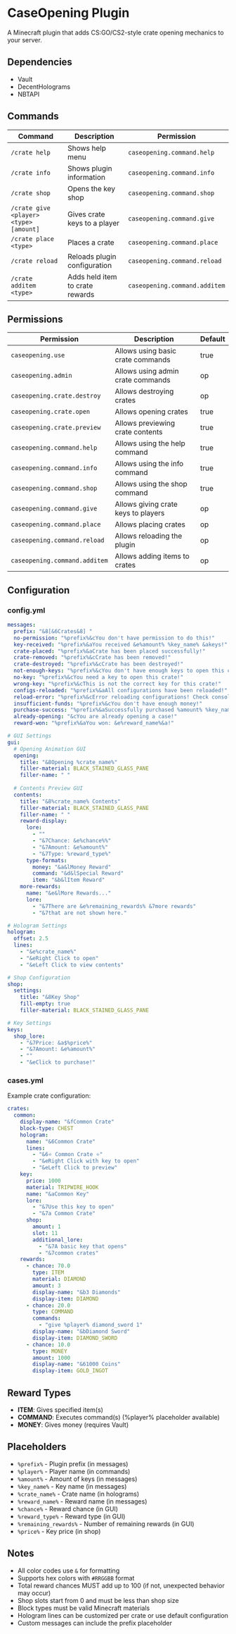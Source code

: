 # CaseOpening Plugin

A Minecraft plugin that adds CS:GO/CS2-style crate opening mechanics to your server.

## Dependencies
- Vault
- DecentHolograms
- NBTAPI

## Commands
| Command | Description | Permission |
|---------|-------------|------------|
| `/crate help` | Shows help menu | `caseopening.command.help` |
| `/crate info` | Shows plugin information | `caseopening.command.info` |
| `/crate shop` | Opens the key shop | `caseopening.command.shop` |
| `/crate give <player> <type> [amount]` | Gives crate keys to a player | `caseopening.command.give` |
| `/crate place <type>` | Places a crate | `caseopening.command.place` |
| `/crate reload` | Reloads plugin configuration | `caseopening.command.reload` |
| `/crate additem <type>` | Adds held item to crate rewards | `caseopening.command.additem` |

## Permissions
| Permission | Description | Default |
|------------|-------------|---------|
| `caseopening.use` | Allows using basic crate commands | true |
| `caseopening.admin` | Allows using admin crate commands | op |
| `caseopening.crate.destroy` | Allows destroying crates | op |
| `caseopening.crate.open` | Allows opening crates | true |
| `caseopening.crate.preview` | Allows previewing crate contents | true |
| `caseopening.command.help` | Allows using the help command | true |
| `caseopening.command.info` | Allows using the info command | true |
| `caseopening.command.shop` | Allows using the shop command | true |
| `caseopening.command.give` | Allows giving crate keys to players | op |
| `caseopening.command.place` | Allows placing crates | op |
| `caseopening.command.reload` | Allows reloading the plugin | op |
| `caseopening.command.additem` | Allows adding items to crates | op |

## Configuration

### config.yml
```yaml
messages:
  prefix: "&8[&6Crates&8] "
  no-permission: "%prefix%&cYou don't have permission to do this!"
  key-received: "%prefix%&aYou received &e%amount% %key_name% &akeys!"
  crate-placed: "%prefix%&aCrate has been placed successfully!"
  crate-removed: "%prefix%&cCrate has been removed!"
  crate-destroyed: "%prefix%&cCrate has been destroyed!"
  not-enough-keys: "%prefix%&cYou don't have enough keys to open this crate!"
  no-key: "%prefix%&cYou need a key to open this crate!"
  wrong-key: "%prefix%&cThis is not the correct key for this crate!"
  configs-reloaded: "%prefix%&aAll configurations have been reloaded!"
  reload-error: "%prefix%&cError reloading configurations! Check console for details."
  insufficient-funds: "%prefix%&cYou don't have enough money!"
  purchase-success: "%prefix%&aSuccessfully purchased %amount% %key_name% key(s)!"
  already-opening: "&cYou are already opening a case!"
  reward-won: "%prefix%&aYou won: &e%reward_name%&a!"

# GUI Settings
gui:
  # Opening Animation GUI
  opening:
    title: "&8Opening %crate_name%"
    filler-material: BLACK_STAINED_GLASS_PANE
    filler-name: " "
  
  # Contents Preview GUI
  contents:
    title: "&8%crate_name% Contents"
    filler-material: BLACK_STAINED_GLASS_PANE
    filler-name: " "
    reward-display:
      lore:
        - ""
        - "&7Chance: &e%chance%%"
        - "&7Amount: &e%amount%"
        - "&7Type: %reward_type%"
      type-formats:
        money: "&a&lMoney Reward"
        command: "&d&lSpecial Reward"
        item: "&b&lItem Reward"
    more-rewards:
      name: "&e&lMore Rewards..."
      lore:
        - "&7There are &e%remaining_rewards% &7more rewards"
        - "&7that are not shown here."

# Hologram Settings
hologram:
  offset: 2.5
  lines:
    - "&e%crate_name%"
    - "&eRight Click to open"
    - "&eLeft Click to view contents"

# Shop Configuration
shop:
  settings:
    title: "&8Key Shop"
    fill-empty: true
    filler-material: BLACK_STAINED_GLASS_PANE

# Key Settings
keys:
  shop_lore:
    - "&7Price: &a$%price%"
    - "&7Amount: &e%amount%"
    - ""
    - "&eClick to purchase!"
```

### cases.yml
Example crate configuration:
```yaml
crates:
  common:
    display-name: "&fCommon Crate"
    block-type: CHEST
    hologram:
      name: "&6Common Crate"
      lines:
        - "&6⭐ Common Crate ⭐"
        - "&eRight Click with key to open"
        - "&eLeft Click to preview"
    key:
      price: 1000
      material: TRIPWIRE_HOOK
      name: "&aCommon Key"
      lore:
        - "&7Use this key to open"
        - "&7a Common Crate"
      shop:
        amount: 1
        slot: 11
        additional_lore:
          - "&7A basic key that opens"
          - "&7common crates"
    rewards:
      - chance: 70.0
        type: ITEM
        material: DIAMOND
        amount: 3
        display-name: "&b3 Diamonds"
        display-item: DIAMOND
      - chance: 20.0
        type: COMMAND
        commands:
          - "give %player% diamond_sword 1"
        display-name: "&bDiamond Sword"
        display-item: DIAMOND_SWORD
      - chance: 10.0
        type: MONEY
        amount: 1000
        display-name: "&61000 Coins"
        display-item: GOLD_INGOT
```

## Reward Types
- **ITEM**: Gives specified item(s)
- **COMMAND**: Executes command(s) (%player% placeholder available)
- **MONEY**: Gives money (requires Vault)

## Placeholders
- `%prefix%` - Plugin prefix (in messages)
- `%player%` - Player name (in commands)
- `%amount%` - Amount of keys (in messages)
- `%key_name%` - Key name (in messages)
- `%crate_name%` - Crate name (in holograms)
- `%reward_name%` - Reward name (in messages)
- `%chance%` - Reward chance (in GUI)
- `%reward_type%` - Reward type (in GUI)
- `%remaining_rewards%` - Number of remaining rewards (in GUI)
- `%price%` - Key price (in shop)

## Notes
- All color codes use `&` for formatting
- Supports hex colors with `#RRGGBB` format
- Total reward chances MUST add up to 100 (if not, unexpected behavior may occur)
- Shop slots start from 0 and must be less than shop size
- Block types must be valid Minecraft materials
- Hologram lines can be customized per crate or use default configuration
- Custom messages can include the prefix placeholder